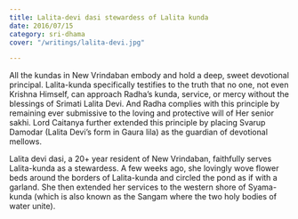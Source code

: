 ```yaml
---
title: Lalita-devi dasi stewardess of Lalita kunda
date: 2016/07/15
category: sri-dhama
cover: "/writings/lalita-devi.jpg"

---
```

All the kundas in New Vrindaban embody and hold a deep, sweet devotional principal. Lalita-kunda specifically testifies to the truth that no one, not even Krishna Himself, can approach Radha’s kunda, service, or mercy without the blessings of Srimati Lalita Devi. And Radha complies with this principle by remaining ever submissive to the loving and protective will of Her senior sakhi. Lord Caitanya further extended this principle by placing Svarup Damodar (Lalita Devi’s form in Gaura lila) as the guardian of devotional mellows.

Lalita devi dasi, a 20+ year resident of New Vrindaban, faithfully serves Lalita-kunda as a stewardess. A few weeks ago, she lovingly wove flower beds around the borders of Lalita-kunda and circled the pond as if with a garland. She then extended her services to the western shore of Syama-kunda (which is also known as the Sangam where the two holy bodies of water unite).